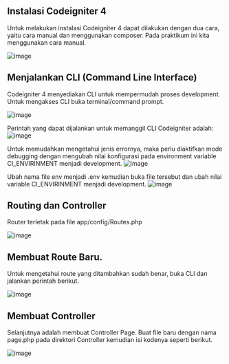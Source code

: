 <h2>Instalasi Codeigniter 4</h2>
Untuk melakukan instalasi Codeigniter 4 dapat dilakukan dengan dua cara, yaitu cara manual
dan menggunakan composer. Pada praktikum ini kita menggunakan cara manual.

![image](https://github.com/user-attachments/assets/d0b1cf76-d564-4a19-ac7a-ac9aa98e962a)
  
<h2>Menjalankan CLI (Command Line Interface)</h2>
Codeigniter 4 menyediakan CLI untuk mempermudah proses development. Untuk mengakses
CLI buka terminal/command prompt.

![image](https://github.com/user-attachments/assets/4aa07ff5-7aa6-4350-b711-5157544c2cfd)

Perintah yang dapat dijalankan untuk memanggil CLI Codeigniter adalah: <br>
![image](https://github.com/user-attachments/assets/2b9b58ed-3cd2-42dd-9664-5d56c8e67c75)

Untuk memudahkan mengetahui jenis errornya,
maka perlu diaktifkan mode debugging dengan mengubah nilai konfigurasi pada environment
variable CI_ENVIRINMENT menjadi development.
![image](https://github.com/user-attachments/assets/f4e3184c-6aa7-4cdc-885e-237ebf39e8be)

Ubah nama file env menjadi .env kemudian buka file tersebut dan ubah nilai variable
CI_ENVIRINMENT menjadi development.
![image](https://github.com/user-attachments/assets/8f0eb008-dd23-4d6c-9d09-667cf7b6dab2)

<h2>Routing dan Controller</h2>
Router terletak pada file app/config/Routes.php

![image](https://github.com/user-attachments/assets/9aeb3920-ea69-4e15-b0b2-628d45c0f7cb)
<h2>Membuat Route Baru.</h2>
Untuk mengetahui route yang ditambahkan sudah benar, buka CLI dan jalankan perintah
berikut.

![image](https://github.com/user-attachments/assets/4dc72ae6-307c-46f0-ad30-247359ef0810)

<h2>Membuat Controller</h2>
Selanjutnya adalah membuat Controller Page. Buat file baru dengan nama page.php pada
direktori Controller kemudian isi kodenya seperti berikut.

![image](https://github.com/user-attachments/assets/975b4a8d-8a21-476c-8f15-44d054ff2a04)
